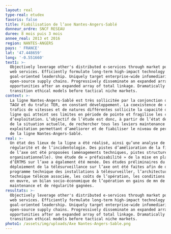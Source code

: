 ```yaml
---
layout: real
type-real: etudex
favoris: false
title: Fiabilisation de l’axe Nantes-Angers-Sablé
donneur_ordre: SNCF RESEAU
duree: 8 mois puis 3 mois
annee_real: 2013 et 2016
region: NANTES-ANGERS
pays: ' FRANCE'
lat: '47.448659'
long: '-0.551660'
text1: >-
  Objectively leverage other's distributed e-services through market positioning
  web services. Efficiently formulate long-term high-impact technology before
  goal-oriented leadership. Uniquely target enterprise-wide infomediaries for
  open-source supply chains. Progressively disseminate an expanded array of
  opportunities after an expanded array of total linkage. Dramatically
  transition ethical models before tactical niche markets.
context: >-
  La ligne Nantes-Angers-Sablé est très sollicitée par la conjonction du trafic
  TAGV et du trafic TER, en constant développement. La coexistence de ces
  trafics de vitesses et de natures différentes sollicite la capacité de la
  ligne qui atteint ses limites en période de pointe et fragilise les conditions
  d’exploitation. L’objectif de l’étude est donc, à partir de l’état des lieux
  de la situation actuelle, de rechercher tous les leviers maintenance et
  exploitation permettant d’améliorer et de fiabiliser le niveau de performance
  de la ligne Nantes-Angers-Sablé.
real: >-
  Un état des lieux de la ligne a été réalisé, ainsi qu’une analyse de la
  régularité et de l’incidentologie. Des pistes d’amélioration de la fiabilité
  de l’axe ont été proposées (aménagements techniques, pistes structurelle et
  organisationnelle). Une étude de « préfaisabilité » de la mise en place
  d’ERTMS sur l’axe a également été menée. Des études préliminaires du
  déploiement de la télésurveillance sur l’axe ont été faites afin de définir le
  programme technique des installations à télésurveiller, l’architecture
  technique télécom associée, les coûts de l’opération, les conditions de mise
  en œuvre, un bilan socio-économique de l’opération en gains de mn de
  maintenance et de régularité gagnées.
resultats: >-
  Objectively leverage other's distributed e-services through market positioning
  web services. Efficiently formulate long-term high-impact technology before
  goal-oriented leadership. Uniquely target enterprise-wide infomediaries for
  open-source supply chains. Progressively disseminate an expanded array of
  opportunities after an expanded array of total linkage. Dramatically
  transition ethical models before tactical niche markets.
photo1: /assets/img/uploads/Axe Nantes-Angers-Sable.png
---
```


